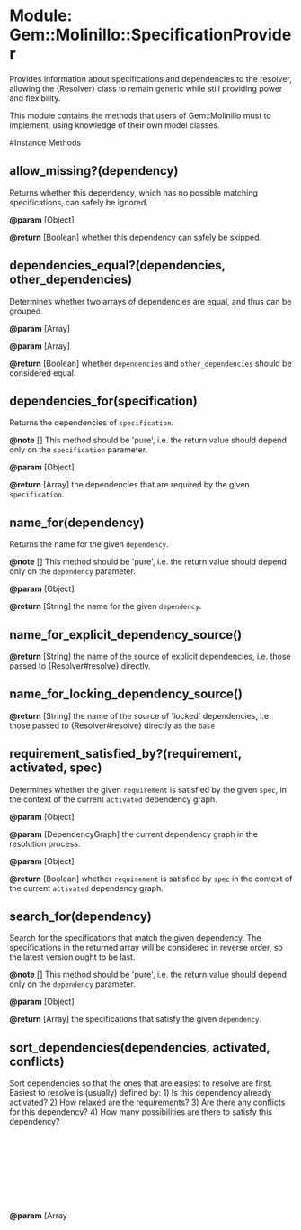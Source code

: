 # Module: Gem::Molinillo::SpecificationProvider
    

Provides information about specifications and dependencies to the resolver,
allowing the {Resolver} class to remain generic while still providing power
and flexibility.

This module contains the methods that users of Gem::Molinillo must to
implement, using knowledge of their own model classes.



#Instance Methods
## allow_missing?(dependency) [](#method-i-allow_missing?)
Returns whether this dependency, which has no possible matching
specifications, can safely be ignored.

**@param** [Object] 

**@return** [Boolean] whether this dependency can safely be skipped.

## dependencies_equal?(dependencies, other_dependencies) [](#method-i-dependencies_equal?)
Determines whether two arrays of dependencies are equal, and thus can be
grouped.

**@param** [Array<Object>] 

**@param** [Array<Object>] 

**@return** [Boolean] whether `dependencies` and `other_dependencies` should
be considered equal.

## dependencies_for(specification) [](#method-i-dependencies_for)
Returns the dependencies of `specification`.

**@note** [] This method should be 'pure', i.e. the return value should depend
only on the `specification` parameter.

**@param** [Object] 

**@return** [Array<Object>] the dependencies that are required by the given
`specification`.

## name_for(dependency) [](#method-i-name_for)
Returns the name for the given `dependency`.

**@note** [] This method should be 'pure', i.e. the return value should depend
only on the `dependency` parameter.

**@param** [Object] 

**@return** [String] the name for the given `dependency`.

## name_for_explicit_dependency_source() [](#method-i-name_for_explicit_dependency_source)

**@return** [String] the name of the source of explicit dependencies, i.e.
those passed to {Resolver#resolve} directly.

## name_for_locking_dependency_source() [](#method-i-name_for_locking_dependency_source)

**@return** [String] the name of the source of 'locked' dependencies, i.e.
those passed to {Resolver#resolve} directly as the `base`

## requirement_satisfied_by?(requirement, activated, spec) [](#method-i-requirement_satisfied_by?)
Determines whether the given `requirement` is satisfied by the given `spec`,
in the context of the current `activated` dependency graph.

**@param** [Object] 

**@param** [DependencyGraph] the current dependency graph in the
resolution process.

**@param** [Object] 

**@return** [Boolean] whether `requirement` is satisfied by `spec` in the
context of the current `activated` dependency graph.

## search_for(dependency) [](#method-i-search_for)
Search for the specifications that match the given dependency. The
specifications in the returned array will be considered in reverse order, so
the latest version ought to be last.

**@note** [] This method should be 'pure', i.e. the return value should depend
only on the `dependency` parameter.

**@param** [Object] 

**@return** [Array<Object>] the specifications that satisfy the given
`dependency`.

## sort_dependencies(dependencies, activated, conflicts) [](#method-i-sort_dependencies)
Sort dependencies so that the ones that are easiest to resolve are first.
Easiest to resolve is (usually) defined by:
    1) Is this dependency already activated?
    2) How relaxed are the requirements?
    3) Are there any conflicts for this dependency?
    4) How many possibilities are there to satisfy this dependency?

**@param** [Array<Object>] 

**@param** [DependencyGraph] the current dependency graph in the
resolution process.

**@param** [{String => Array<Conflict>}] 

**@return** [Array<Object>] a sorted copy of `dependencies`.

